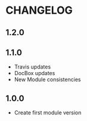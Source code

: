 CHANGELOG
=========

## 1.2.0

## 1.1.0
* Travis updates
* DocBox updates
* New Module consistencies

## 1.0.0
* Create first module version